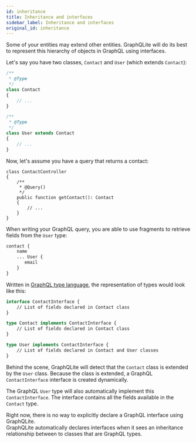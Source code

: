 ```yaml
---
id: inheritance
title: Inheritance and interfaces
sidebar_label: Inheritance and interfaces
original_id: inheritance
---
```


Some of your entities may extend other entities. GraphQLite will do its best to represent this hierarchy of objects in GraphQL using interfaces.

Let's say you have two classes, `Contact` and `User` (which extends `Contact`):

```php
/**
 * @Type
 */
class Contact
{
    // ...
}

/**
 * @Type
 */
class User extends Contact
{
    // ...
}
```

Now, let's assume you have a query that returns a contact:

```
class ContactController
{
    /**
     * @Query()
     */
    public function getContact(): Contact
    {
        // ...
    }
}
```

When writing your GraphQL query, you are able to use fragments to retrieve fields from the `User` type:

```graphql
contact {
    name
    ... User {
       email
    }
}
```

Written in [GraphQL type language](https://graphql.org/learn/schema/#type-language), the representation of types would look like this:

```graphql
interface ContactInterface {
    // List of fields declared in Contact class
}

type Contact implements ContactInterface {
    // List of fields declared in Contact class
}

type User implements ContactInterface {
    // List of fields declared in Contact and User classes
}
```

Behind the scene, GraphQLite will detect that the `Contact` class is extended by the `User` class.
Because the class is extended, a GraphQL `ContactInterface` interface is created dynamically.

The GraphQL `User` type will also automatically implement this `ContactInterface`. The interface contains all the fields
available in the `Contact` type.

<div class="alert alert--warning">
    Right now, there is no way to explicitly declare a GraphQL interface using GraphQLite.<br />
    GraphQLite automatically declares interfaces when it sees an inheritance relationship between to classes that are GraphQL types.
</div>
